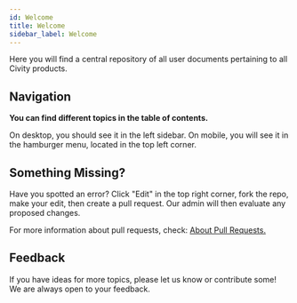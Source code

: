 ```yaml
---
id: Welcome
title: Welcome
sidebar_label: Welcome
---
```

Here you will find a central repository of all user documents pertaining to all Civity products.

## Navigation
**You can find different topics in the table of contents.**

On desktop, you should see it in the left sidebar. On mobile, you will see it in the hamburger menu, located in the top left corner.

## Something Missing?
Have you spotted an error? Click "Edit" in the top right corner, fork the repo, make your edit, then create a pull request. Our admin will then evaluate any proposed changes.

For more information about pull requests, check: <a href="https://help.github.com/en/articles/about-pull-requests" target="_blank" rel="noreferrer noopener">About Pull Requests.</a>

## Feedback
If you have ideas for more topics, please let us know or contribute some! We are always open to your feedback.


